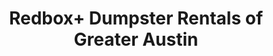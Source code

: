 ---
title: "Redbox+ Dumpster Rentals of Greater Austin"
url: /austin/redbox-dumpster-rentals-of-greater-austin/
shop: storage rental
---